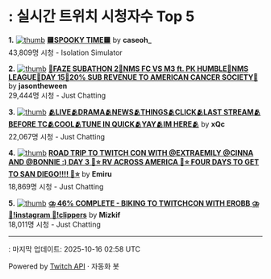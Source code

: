 # : 실시간 트위치 시청자수 Top 5

**1.** [![thumb](https://static-cdn.jtvnw.net/previews-ttv/live_user_caseoh_-320x180.jpg)](https://twitch.tv/caseoh_)
**[🟨SPOOKY TIME🟨](https://twitch.tv/caseoh_)** by **caseoh_**<br>43,809명 시청  - Isolation Simulator

**2.** [![thumb](https://static-cdn.jtvnw.net/previews-ttv/live_user_jasontheween-320x180.jpg)](https://twitch.tv/jasontheween)
**[🔴FAZE SUBATHON 2🔴NMS FC VS M3 ft. PK HUMBLE🔴NMS LEAGUE🔴DAY 15🔴20% SUB REVENUE TO AMERICAN CANCER SOCIETY🔴](https://twitch.tv/jasontheween)** by **jasontheween**<br>29,444명 시청  - Just Chatting

**3.** [![thumb](https://static-cdn.jtvnw.net/previews-ttv/live_user_xqc-320x180.jpg)](https://twitch.tv/xQc)
**[🫂LIVE🫂DRAMA🫂NEWS🫂THINGS🫂CLICK🫂LAST STREAM🫂BEFORE TC🫂COOL🫂TUNE IN QUICK🫂YAY🫂IM HERE🫂](https://twitch.tv/xQc)** by **xQc**<br>22,067명 시청  - Just Chatting

**4.** [![thumb](https://static-cdn.jtvnw.net/previews-ttv/live_user_emiru-320x180.jpg)](https://twitch.tv/Emiru)
**[ROAD TRIP TO TWITCH CON WITH @EXTRAEMILY @CINNA AND @BONNIE :) DAY 3 🩷⭐ RV ACROSS AMERICA 🩷⭐ FOUR DAYS TO GET TO SAN DIEGO!!!! 🩷⭐](https://twitch.tv/Emiru)** by **Emiru**<br>18,869명 시청  - Just Chatting

**5.** [![thumb](https://static-cdn.jtvnw.net/previews-ttv/live_user_mizkif-320x180.jpg)](https://twitch.tv/Mizkif)
**[⛈️ 46% COMPLETE - BIKING TO TWITCHCON WITH EROBB ⛈️ 🔴!instagram 🔴!clippers](https://twitch.tv/Mizkif)** by **Mizkif**<br>18,011명 시청  - Just Chatting


---
: 마지막 업데이트: 2025-10-16 02:58 UTC

Powered by [Twitch API](https://dev.twitch.tv/docs/api/reference) · 자동화 봇
